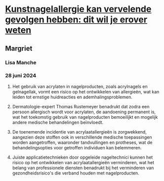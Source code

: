 # [Kunstnagelallergie kan vervelende gevolgen hebben: dit wil je erover weten](https://advance.lexis.com/api/document?collection=news&id=urn:contentItem:6DYC-JN23-RSR8-R2X0-00000-00&context=1519360)
## Margriet
### Lisa Manche
### 28 juni 2024

1. Het gebruik van acrylaten in nagelproducten, zoals acrylnagels en gelnagellak, vormt een risico op het ontwikkelen van allergieën, wat kan leiden tot ernstige huidreacties en ademhalingsproblemen.

2. Dermatologie-expert Thomas Rustemeyer benadrukt dat zodra een persoon allergisch wordt voor acrylaten, de aandoening permanent is, wat het toekomstig gebruik van nagelproducten bemoeilijkt en mogelijk andere medische behandelingen beïnvloedt.

3. De toenemende incidentie van acrylaatallergieën is zorgwekkend, aangezien deze stoffen ook in verschillende medische toepassingen worden aangetroffen, waaronder tandvullingen en protheses, wat de behandelingsopties voor getroffen individuen kan belemmeren.

4. Juiste applicatietechnieken door opgeleide nageltechnici kunnen het risico op het ontwikkelen van acrylaatallergieën verminderen, wat het belang van professionele diensten benadrukt bij het verminderen van gezondheidsrisico's die verband houden met nagelproducten.